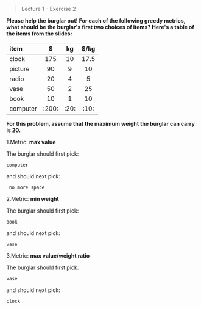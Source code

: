 >Lecture 1 - Exercise 2

<b>Please help the burglar out! For each of the following greedy metrics, what should be the burglar's first two choices of items? Here's a table of the items from the slides:

|item|$|kg|$/kg|
|:----|:----:|:----:|:----:|
|clock|175|10|17.5|
|picture|90|9|10|
|radio|20|4|5|
|vase|50|2|25|
|book|10|1|10|
|computer|:200:|:20:|:10:|
    
For this problem, assume that the maximum weight the burglar can carry is 20.</b>

 1.Metric: **max value**

The burglar should first pick:


    computer

and should next pick:

` no more space`  

 2.Metric: **min weight**

The burglar should first pick:

    book

and should next pick:

    vase

3.Metric: **max value/weight ratio**

The burglar should first pick:

    vase

and should next pick:

    clock